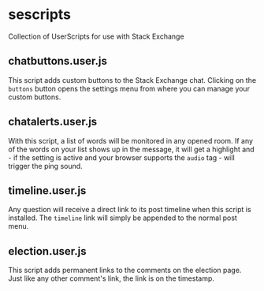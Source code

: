 sescripts
=========

Collection of UserScripts for use with Stack Exchange

## chatbuttons.user.js

This script adds custom buttons to the Stack Exchange chat. Clicking on the `buttons` button opens the settings menu from where you can manage your custom buttons.

## chatalerts.user.js

With this script, a list of words will be monitored in any opened room. If any of the words on your list shows up in the message, it will get a highlight and - if the setting is active and your browser supports the `audio` tag - will trigger the ping sound.

## timeline.user.js

Any question will receive a direct link to its post timeline when this script is installed. The `timeline` link will simply be appended to the normal post menu.

## election.user.js

This script adds permanent links to the comments on the election page. Just like any other comment's link, the link is on the timestamp.